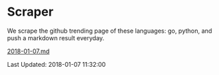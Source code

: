 # Scraper

We scrape the github trending page of these languages: go, python, and push a markdown result everyday.

[2018-01-07.md](https://github.com/borays/Scraper/blob/master/2018-01-07.md)

Last Updated: 2018-01-07 11:32:00